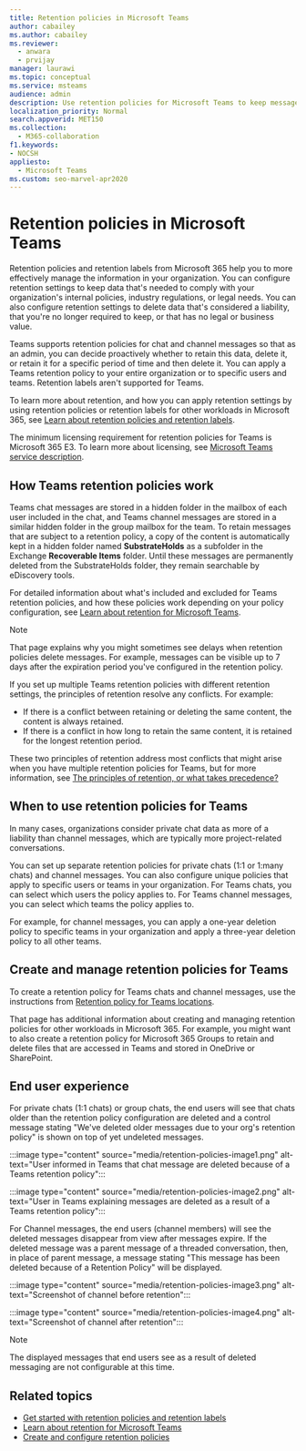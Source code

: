 ```yaml
---
title: Retention policies in Microsoft Teams 
author: cabailey
ms.author: cabailey
ms.reviewer: 
  - anwara 
  - prvijay
manager: laurawi
ms.topic: conceptual
ms.service: msteams
audience: admin
description: Use retention policies for Microsoft Teams to keep messages that are needed to comply with  internal policies, industry regulations, or legal needs, and to delete messages that are considered a liability or has no legal business value.
localization_priority: Normal
search.appverid: MET150
ms.collection: 
  - M365-collaboration
f1.keywords:
- NOCSH
appliesto: 
  - Microsoft Teams
ms.custom: seo-marvel-apr2020
---
```


# Retention policies in Microsoft Teams

Retention policies and retention labels from Microsoft 365 help you to more effectively manage the information in your organization. You can configure retention settings to keep data that's needed to comply with your organization's internal policies, industry regulations, or legal needs. You can also configure retention settings to delete data that's considered a liability, that you're no longer required to keep, or that has no legal or business value.

Teams supports retention policies for chat and channel messages so that as an admin, you can decide proactively whether to retain this data, delete it, or retain it for a specific period of time and then delete it. You can apply a Teams retention policy to your entire organization or to specific users and teams. Retention labels aren't supported for Teams.

To learn more about retention, and how you can apply retention settings by using retention policies or retention labels for other workloads in Microsoft 365, see [Learn about retention policies and retention labels](https://docs.microsoft.com/microsoft-365/compliance/retention).

The minimum licensing requirement for retention policies for Teams is Microsoft 365 E3. To learn more about licensing, see [Microsoft Teams service description](https://docs.microsoft.com/office365/servicedescriptions/teams-service-description).

## How Teams retention policies work

Teams chat messages are stored in a hidden folder in the mailbox of each user included in the chat, and Teams channel messages are stored in a similar hidden folder in the group mailbox for the team. To retain messages that are subject to a retention policy, a copy of the content is automatically kept in a hidden folder named **SubstrateHolds** as a subfolder in the Exchange **Recoverable Items** folder. Until these messages are permanently deleted from the SubstrateHolds folder, they remain searchable by eDiscovery tools.

For detailed information about what's included and excluded for Teams retention policies, and how these policies work depending on your policy configuration, see [Learn about retention for Microsoft Teams](https://docs.microsoft.com/microsoft-365/compliance/retention-policies-teams).

> [!NOTE]
> That page explains why you might sometimes see delays when retention policies delete messages. For example, messages can be visible up to 7 days after the expiration period you've configured in the retention policy.

If you set up multiple Teams retention policies with different retention settings, the principles of retention resolve any conflicts. For example:
- If there is a conflict between retaining or deleting the same content, the content is always retained.
- If there is a conflict in how long to retain the same content, it is retained for the longest retention period.

These two principles of retention address most conflicts that might arise when you have multiple retention policies for Teams, but for more information, see [The principles of retention, or what takes precedence?](https://docs.microsoft.com/microsoft-365/compliance/retention#the-principles-of-retention-or-what-takes-precedence)

## When to use retention policies for Teams

In many cases, organizations consider private chat data as more of a liability than channel messages, which are typically more project-related conversations.

You can set up separate retention policies for private chats (1:1 or 1:many chats) and channel messages. You can also configure unique policies that apply to specific users or teams in your organization. For Teams chats, you can select which users the policy applies to. For Teams channel messages, you can select which teams the policy applies to.

For example, for channel messages, you can apply a one-year deletion policy to specific teams in your organization and apply a three-year deletion policy to all other teams.

## Create and manage retention policies for Teams

To create a retention policy for Teams chats and channel messages, use the instructions from [Retention policy for Teams locations](https://docs.microsoft.com/microsoft-365/compliance/create-retention-policies#retention-policy-for-teams-locations).

That page has additional information about creating and managing retention policies for other workloads in Microsoft 365. For example, you might want to also create a retention policy for Microsoft 365 Groups to retain and delete files that are accessed in Teams and stored in OneDrive or SharePoint.  

## End user experience

For private chats (1:1 chats) or group chats, the end users will see that chats older than the retention policy configuration are deleted and a control message stating "We've deleted older messages due to your org's retention policy" is shown on top of yet undeleted messages.

:::image type="content" source="media/retention-policies-image1.png" alt-text="User informed in Teams that chat message are deleted because of a Teams retention policy":::


:::image type="content" source="media/retention-policies-image2.png" alt-text="User in Teams explaining messages are deleted as a result of a Teams retention policy":::

For Channel messages, the end users (channel members) will see the deleted messages disappear from view after messages expire. If the deleted message was a parent message of a threaded conversation, then, in place of parent message, a message stating "This message has been deleted because of a Retention Policy" will be displayed.

:::image type="content" source="media/retention-policies-image3.png" alt-text="Screenshot of channel before retention":::

:::image type="content" source="media/retention-policies-image4.png" alt-text="Screenshot of channel after retention":::

> [!NOTE]
> The displayed messages that end users see as a result of deleted messaging are not configurable at this time.


## Related topics

- [Get started with retention policies and retention labels](https://docs.microsoft.com/microsoft-365/compliance/get-started-with-retention)
- [Learn about retention for Microsoft Teams](https://docs.microsoft.com/microsoft-365/compliance/retention-policies-teams)
- [Create and configure retention policies](https://docs.microsoft.com/microsoft-365/compliance/create-retention-policies)